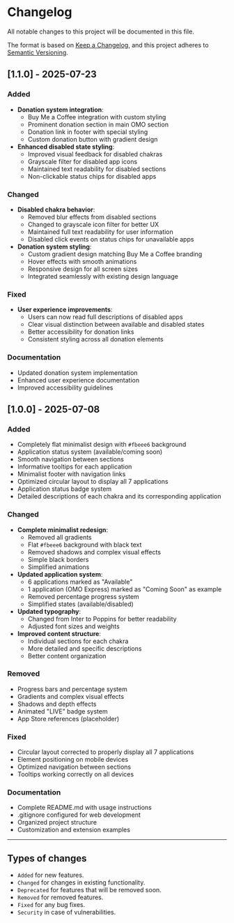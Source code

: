 # Changelog

All notable changes to this project will be documented in this file.

The format is based on [Keep a Changelog](https://keepachangelog.com/en/1.0.0/),
and this project adheres to [Semantic Versioning](https://semver.org/spec/v2.0.0.html).

## [1.1.0] - 2025-07-23

### Added
- **Donation system integration**:
  - Buy Me a Coffee integration with custom styling
  - Prominent donation section in main OMO section
  - Donation link in footer with special styling
  - Custom donation button with gradient design
- **Enhanced disabled state styling**:
  - Improved visual feedback for disabled chakras
  - Grayscale filter for disabled app icons
  - Maintained text readability for disabled sections
  - Non-clickable status chips for disabled apps

### Changed
- **Disabled chakra behavior**:
  - Removed blur effects from disabled sections
  - Changed to grayscale icon filter for better UX
  - Maintained full text readability for user information
  - Disabled click events on status chips for unavailable apps
- **Donation system styling**:
  - Custom gradient design matching Buy Me a Coffee branding
  - Hover effects with smooth animations
  - Responsive design for all screen sizes
  - Integrated seamlessly with existing design language

### Fixed
- **User experience improvements**:
  - Users can now read full descriptions of disabled apps
  - Clear visual distinction between available and disabled states
  - Better accessibility for donation links
  - Consistent styling across all donation elements

### Documentation
- Updated donation system implementation
- Enhanced user experience documentation
- Improved accessibility guidelines

## [1.0.0] - 2025-07-08

### Added
- Completely flat minimalist design with `#fbeee6` background
- Application status system (available/coming soon)
- Smooth navigation between sections
- Informative tooltips for each application
- Minimalist footer with navigation links
- Optimized circular layout to display all 7 applications
- Application status badge system
- Detailed descriptions of each chakra and its corresponding application

### Changed
- **Complete minimalist redesign**:
  - Removed all gradients
  - Flat `#fbeee6` background with black text
  - Removed shadows and complex visual effects
  - Simple black borders
  - Simplified animations
- **Updated application system**:
  - 6 applications marked as "Available"
  - 1 application (OMO Express) marked as "Coming Soon" as example
  - Removed percentage progress system
  - Simplified states (available/disabled)
- **Updated typography**:
  - Changed from Inter to Poppins for better readability
  - Adjusted font sizes and weights
- **Improved content structure**:
  - Individual sections for each chakra
  - More detailed and specific descriptions
  - Better content organization

### Removed
- Progress bars and percentage system
- Gradients and complex visual effects
- Shadows and depth effects
- Animated "LIVE" badge system
- App Store references (placeholder)

### Fixed
- Circular layout corrected to properly display all 7 applications
- Element positioning on mobile devices
- Optimized navigation between sections
- Tooltips working correctly on all devices

### Documentation
- Complete README.md with usage instructions
- .gitignore configured for web development
- Organized project structure
- Customization and extension examples

---

## Types of changes

- `Added` for new features.
- `Changed` for changes in existing functionality.
- `Deprecated` for features that will be removed soon.
- `Removed` for removed features.
- `Fixed` for any bug fixes.
- `Security` in case of vulnerabilities. 